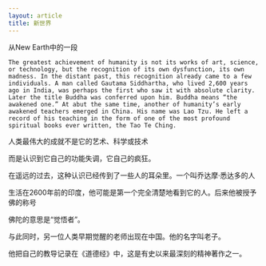 ```yaml
---
layout: article
title: 新世界
---
```


从New Earth中的一段


```
The greatest achievement of humanity is not its works of art, science, or technology, but the recognition of its own dysfunction, its own madness. In the distant past, this recognition already came to a few individuals. A man called Gautama Siddhartha, who lived 2,600 years ago in India, was perhaps the first who saw it with absolute clarity. Later the title Buddha was conferred upon him. Buddha means “the awakened one.” At abut the same time, another of humanity’s early awakened teachers emerged in China. His name was Lao Tzu. He left a record of his teaching in the form of one of the most profound spiritual books ever written, the Tao Te Ching.
```


人类最伟大的成就不是它的艺术、科学或技术

而是认识到它自己的功能失调，它自己的疯狂。

在遥远的过去，这种认识已经传到了一些人的耳朵里。一个叫乔达摩·悉达多的人

生活在2600年前的印度，他可能是第一个完全清楚地看到它的人。后来他被授予佛的称号

佛陀的意思是“觉悟者”。

与此同时，另一位人类早期觉醒的老师出现在中国。他的名字叫老子。

他把自己的教导记录在《道德经》中，这是有史以来最深刻的精神著作之一。